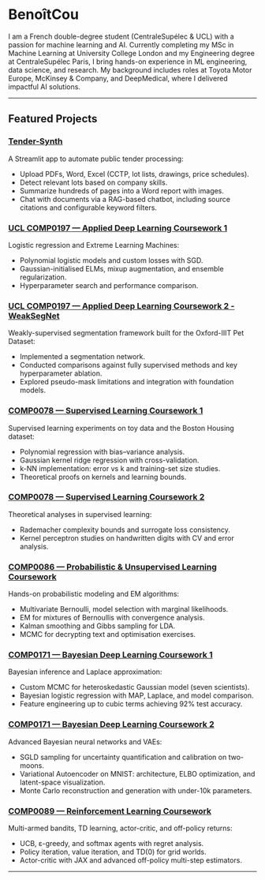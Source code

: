 # BenoîtCou

I am a French double-degree student (CentraleSupélec & UCL) with a passion for machine learning and AI. Currently completing my MSc in Machine Learning at University College London and my Engineering degree at CentraleSupélec Paris, I bring hands-on experience in ML engineering, data science, and research. My background includes roles at Toyota Motor Europe, McKinsey & Company, and DeepMedical, where I delivered impactful AI solutions.

---

## Featured Projects

### [Tender-Synth](https://github.com/BenoitCou/Tender-Synth)
A Streamlit app to automate public tender processing:
- Upload PDFs, Word, Excel (CCTP, lot lists, drawings, price schedules).
- Detect relevant lots based on company skills.
- Summarize hundreds of pages into a Word report with images.
- Chat with documents via a RAG-based chatbot, including source citations and configurable keyword filters.

### [UCL COMP0197 — Applied Deep Learning Coursework 1](https://github.com/BenoitCou/UCL-COMP0197-Applied-Deep-Learning-Coursework-1)
Logistic regression and Extreme Learning Machines:
- Polynomial logistic models and custom losses with SGD.
- Gaussian-initialised ELMs, mixup augmentation, and ensemble regularization.
- Hyperparameter search and performance comparison.

### [UCL COMP0197 — Applied Deep Learning Coursework 2 - WeakSegNet](https://github.com/BenoitCou/UCL-COMP0197-Applied-Deep-Learning-Coursework-2-WeakSegNet)
Weakly-supervised segmentation framework built for the Oxford-IIIT Pet Dataset:
- Implemented a segmentation network.
- Conducted comparisons against fully supervised methods and key hyperparameter ablation.
- Explored pseudo-mask limitations and integration with foundation models.

### [COMP0078 — Supervised Learning Coursework 1](https://github.com/BenoitCou/UCL-COMP0078-Supervised-Learning-Coursework-1)
Supervised learning experiments on toy data and the Boston Housing dataset:
- Polynomial regression with bias–variance analysis.
- Gaussian kernel ridge regression with cross-validation.
- k-NN implementation: error vs k and training-set size studies.
- Theoretical proofs on kernels and learning bounds.

### [COMP0078 — Supervised Learning Coursework 2](https://github.com/BenoitCou/UCL-COMP0078-Supervised-Learning-Coursework-2)
Theoretical analyses in supervised learning:
- Rademacher complexity bounds and surrogate loss consistency.
- Kernel perceptron studies on handwritten digits with CV and error analysis.

### [COMP0086 — Probabilistic & Unsupervised Learning Coursework](https://github.com/BenoitCou/UCL-COMP0086-Probabilistic-and-Unsupervised-Learning-Coursework)
Hands-on probabilistic modeling and EM algorithms:
- Multivariate Bernoulli, model selection with marginal likelihoods.
- EM for mixtures of Bernoullis with convergence analysis.
- Kalman smoothing and Gibbs sampling for LDA.
- MCMC for decrypting text and optimisation exercises.

### [COMP0171 — Bayesian Deep Learning Coursework 1](https://github.com/BenoitCou/UCL-COMP0171-Bayesian-Deep-Learning-Coursework-1)
Bayesian inference and Laplace approximation:
- Custom MCMC for heteroskedastic Gaussian model (seven scientists).
- Bayesian logistic regression with MAP, Laplace, and model comparison.
- Feature engineering up to cubic terms achieving 92% test accuracy.

### [COMP0171 — Bayesian Deep Learning Coursework 2](https://github.com/BenoitCou/UCL-COMP0171-Bayesian-Deep-Learning-Coursework-2)
Advanced Bayesian neural networks and VAEs:
- SGLD sampling for uncertainty quantification and calibration on two-moons.
- Variational Autoencoder on MNIST: architecture, ELBO optimization, and latent-space visualization.
- Monte Carlo reconstruction and generation with under-10k parameters.

### [COMP0089 — Reinforcement Learning Coursework](https://github.com/BenoitCou/UCL-COMP0089-Reinforcement-Learning-Coursework-1)
Multi-armed bandits, TD learning, actor-critic, and off-policy returns:
- UCB, ε-greedy, and softmax agents with regret analysis.
- Policy iteration, value iteration, and TD(0) for grid worlds.
- Actor-critic with JAX and advanced off-policy multi-step estimators.

---
